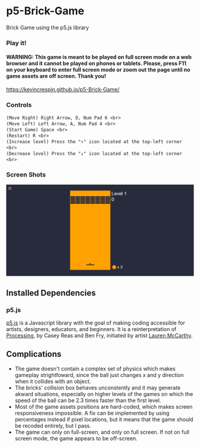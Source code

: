 # p5-Brick-Game

Brick Game using the p5.js library

### Play it!
#### WARNING: This game is meant to be played on full screen mode on a web browser and it cannot be played on phones or tablets. Please, press F11 on your keyboard to enter full screen mode or zoom out the page until no game assets are off screen. Thank you!
https://kevincrespin.github.io/p5-Brick-Game/

### Controls

    (Move Right) Right Arrow, D, Num Pad 6 <br>
    (Move Left) Left Arrow, A, Num Pad 4 <br>
    (Start Game) Space <br>
    (Restart) R <br>
    (Increase level) Press the "↑" icon located at the top-left corner <br>
    (Decrease level) Press the "↓" icon located at the top-left corner <br>

### Screen Shots

![Game Example](BrickGame.gif)


## Installed Dependencies

### p5.js

[p5.js](http://p5js.org) is a Javascript library with the goal of making coding accessible for artists, designers, educators, and beginners. It is a reinterpretation of [Processing](http://processing.org), by Casey Reas and Ben Fry, initiated by artist [Lauren McCarthy](http://www.lauren-mccarthy.com/).

## Complications

* The game doesn't contain a complex set of physics which makes gameplay strightfoward, since the ball just changes x and y direction when it collides with an object.
* The bricks' collision box behaves unconstently and it may generate akward situations, especially on higher levels of the games on which the speed of the ball can be 2.3 times faster than the first level. 
* Most of the game assets positions are hard-coded, which makes screen responsiveness impossible. A fix can be implemented by using percentages instead if pixel locations, but it means that the game should be recoded entirely, but I pass.
* The game can only on full-screen, and only on full screen. If not on full screen mode, the game appears to be off-screen.
